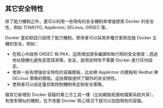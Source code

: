 ## 其它安全特性
除了能力機制之外，還可以利用一些現有的安全機制來增強使用 Docker 的安全性，例如 TOMOYO, AppArmor, SELinux, GRSEC 等。

Docker 當前默認只啟用了能力機制。使用者可以採用多種方案來加強 Docker 主機的安全，例如：
* 在核心中啟用 GRSEC 和 PAX，這將增加很多編譯和執行時的安全檢查；透過地址隨機化避免惡意探測等。並且，啟用該特性不需要 Docker 進行任何設定。
* 使用一些有增強安全特性的容器模板，比如帶 AppArmor 的模板和 Redhat 帶 SELinux 策略的模板。這些模板提供了額外的安全特性。
* 使用者可以自定義存取控制機制來定制安全策略。

跟其它新增到 Docker 容器的第三方工具一樣（比如網路拓撲和檔案系統共享），有很多類似的機制，在不改變 Docker 核心情況下就可以加固現有的容器。
